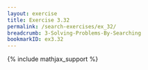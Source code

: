 ```yaml
---
layout: exercise
title: Exercise 3.32
permalink: /search-exercises/ex_32/
breadcrumb: 3-Solving-Problems-By-Searching
bookmarkID: ex3.32
---
```


{% include mathjax_support %}
